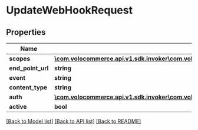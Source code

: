 # UpdateWebHookRequest

## Properties
Name | Type | Description | Notes
------------ | ------------- | ------------- | -------------
**scopes** | [**\com.volocommerce.api.v1.sdk.invoker\com.volocommerce.api.v1.sdk.model\WebHookRequestScope[]**](WebHookRequestScope.md) |  | [optional] 
**end_point_url** | **string** |  | [optional] 
**event** | **string** |  | [optional] 
**content_type** | **string** |  | [optional] 
**auth** | [**\com.volocommerce.api.v1.sdk.invoker\com.volocommerce.api.v1.sdk.model\WebHookAuth**](WebHookAuth.md) |  | [optional] 
**active** | **bool** |  | [optional] 

[[Back to Model list]](../README.md#documentation-for-models) [[Back to API list]](../README.md#documentation-for-api-endpoints) [[Back to README]](../README.md)


